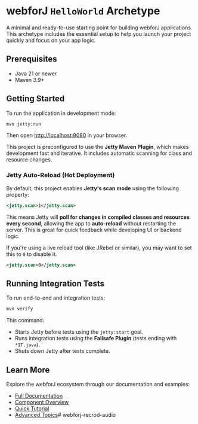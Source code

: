 # webforJ `HelloWorld` Archetype

A minimal and ready-to-use starting point for building webforJ applications. This archetype includes the essential setup to help you launch your project quickly and focus on your app logic.

## Prerequisites

- Java 21 or newer  
- Maven 3.9+

## Getting Started

To run the application in development mode:

```bash
mvn jetty:run
```

Then open [http://localhost:8080](http://localhost:8080) in your browser.

This project is preconfigured to use the **Jetty Maven Plugin**, which makes development fast and iterative. It includes automatic scanning for class and resource changes.

### Jetty Auto-Reload (Hot Deployment)

By default, this project enables **Jetty's scan mode** using the following property:

```xml
<jetty.scan>1</jetty.scan>
```

This means Jetty will **poll for changes in compiled classes and resources every second**, allowing the app to **auto-reload** without restarting the server. This is great for quick feedback while developing UI or backend logic.

If you're using a live reload tool (like JRebel or similar), you may want to set this to `0` to disable it.

```xml
<jetty.scan>0</jetty.scan>
```

## Running Integration Tests

To run end-to-end and integration tests:

```bash
mvn verify
```

This command:
- Starts Jetty before tests using the `jetty:start` goal.
- Runs integration tests using the **Failsafe Plugin** (tests ending with `*IT.java`).
- Shuts down Jetty after tests complete.

## Learn More

Explore the webforJ ecosystem through our documentation and examples:

- [Full Documentation](https://docs.webforj.com)
- [Component Overview](https://docs.webforj.com/docs/components/overview)
- [Quick Tutorial](https://docs.webforj.com/docs/introduction/tutorial/overview)
- [Advanced Topics](https://docs.webforj.com/docs/advanced/overview)# webforj-recrod-audio
